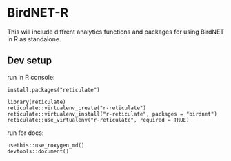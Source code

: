 # BirdNET-R
This will include diffrent analytics functions and packages for using BirdNET in R as standalone.

## Dev setup

run in R console:

```
install.packages("reticulate")

library(reticulate)
reticulate::virtualenv_create("r-reticulate")
reticulate::virtualenv_install("r-reticulate", packages = "birdnet")
reticulate::use_virtualenv("r-reticulate", required = TRUE)
```


run for docs:

```
usethis::use_roxygen_md()
devtools::document()
```
